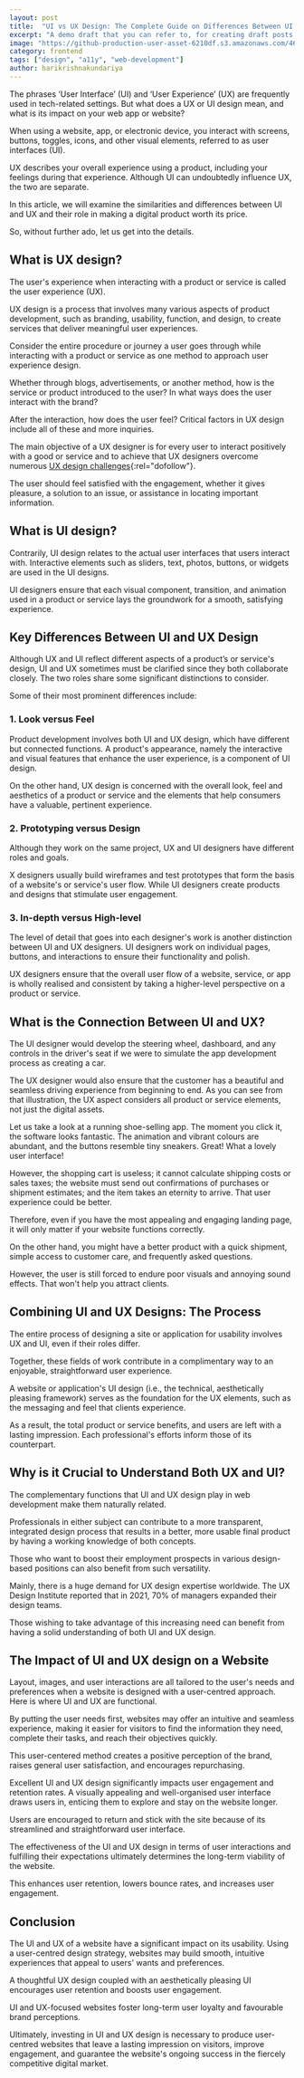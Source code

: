 ```yaml
---
layout: post
title:  "UI vs UX Design: The Complete Guide on Differences Between UI and UX"
excerpt: "A demo draft that you can refer to, for creating draft posts at Genics Blog."
image: "https://github-production-user-asset-6210df.s3.amazonaws.com/46792249/258579843-efbeeb67-39ef-4cb0-89e4-36829ec07a22.jpeg"
category: frontend
tags: ["design", "a11y", "web-development"]
author: harikrishnakundariya
---
```


The phrases ‘User Interface’ (UI) and ‘User Experience’ (UX) are frequently used in tech-related settings. But what does a UX or UI design mean, and what is its impact on your web app or website? 

When using a website, app, or electronic device, you interact with screens, buttons, toggles, icons, and other visual elements, referred to as user interfaces (UI).

UX describes your overall experience using a product, including your feelings during that experience. Although UI can undoubtedly influence UX, the two are separate. 

In this article, we will examine the similarities and differences between UI and UX and their role in making a digital product worth its price. 

So, without further ado, let us get into the details. 

## What is UX design?

The user's experience when interacting with a product or service is called the user experience (UX).

UX design is a process that involves many various aspects of product development, such as branding, usability, function, and design, to create services that deliver meaningful user experiences.  

Consider the entire procedure or journey a user goes through while interacting with a product or service as one method to approach user experience design.

Whether through blogs, advertisements, or another method, how is the service or product introduced to the user? In what ways does the user interact with the brand?

After the interaction, how does the user feel? Critical factors in UX design include all of these and more inquiries.  

The main objective of a UX designer is for every user to interact positively with a good or service and to achieve that UX designers overcome numerous [UX design challenges](https://www.esparkinfo.com/blog/top-ux-design-challenges-and-solutions.html){:rel="dofollow"}.

The user should feel satisfied with the engagement, whether it gives pleasure, a solution to an issue, or assistance in locating important information.

## What is UI design?

Contrarily, UI design relates to the actual user interfaces that users interact with. Interactive elements such as sliders, text, photos, buttons, or widgets are used in the UI designs. 

UI designers ensure that each visual component, transition, and animation used in a product or service lays the groundwork for a smooth, satisfying experience.  

## Key Differences Between UI and UX Design

Although UX and UI reflect different aspects of a product’s or service's design, UI and UX sometimes must be clarified since they both collaborate closely. The two roles share some significant distinctions to consider. 

Some of their most prominent differences include: 

### 1. Look versus Feel

Product development involves both UI and UX design, which have different but connected functions. A product's appearance, namely the interactive and visual features that enhance the user experience, is a component of UI design.

On the other hand, UX design is concerned with the overall look, feel and aesthetics of a product or service and the elements that help consumers have a valuable, pertinent experience. 

### 2. Prototyping versus Design

Although they work on the same project, UX and UI designers have different roles and goals. 

X designers usually build wireframes and test prototypes that form the basis of a website's or service's user flow. While UI designers create products and designs that stimulate user engagement.

### 3. In-depth versus High-level

The level of detail that goes into each designer's work is another distinction between UI and UX designers. UI designers work on individual pages, buttons, and interactions to ensure their functionality and polish. 

UX designers ensure that the overall user flow of a website, service, or app is wholly realised and consistent by taking a higher-level perspective on a product or service. 

## What is the Connection Between UI and UX?

The UI designer would develop the steering wheel, dashboard, and any controls in the driver's seat if we were to simulate the app development process as creating a car.

The UX designer would also ensure that the customer has a beautiful and seamless driving experience from beginning to end. As you can see from that illustration, the UX aspect considers all product or service elements, not just the digital assets. 

Let us take a look at a running shoe-selling app. The moment you click it, the software looks fantastic. The animation and vibrant colours are abundant, and the buttons resemble tiny sneakers. Great! What a lovely user interface! 

However, the shopping cart is useless; it cannot calculate shipping costs or sales taxes; the website must send out confirmations of purchases or shipment estimates; and the item takes an eternity to arrive. That user experience could be better. 

Therefore, even if you have the most appealing and engaging landing page, it will only matter if your website functions correctly.

On the other hand, you might have a better product with a quick shipment, simple access to customer care, and frequently asked questions.

However, the user is still forced to endure poor visuals and annoying sound effects. That won't help you attract clients. 

## Combining UI and UX Designs: The Process

The entire process of designing a site or application for usability involves UX and UI, even if their roles differ.

Together, these fields of work contribute in a complimentary way to an enjoyable, straightforward user experience.

A website or application's UI design (i.e., the technical, aesthetically pleasing framework) serves as the foundation for the UX elements, such as the messaging and feel that clients experience.

As a result, the total product or service benefits, and users are left with a lasting impression. Each professional's efforts inform those of its counterpart. 

## Why is it Crucial to Understand Both UX and UI?

The complementary functions that UI and UX design play in web development make them naturally related.

Professionals in either subject can contribute to a more transparent, integrated design process that results in a better, more usable final product by having a working knowledge of both concepts.  

Those who want to boost their employment prospects in various design-based positions can also benefit from such versatility.  

Mainly, there is a huge demand for UX design expertise worldwide. The UX Design Institute reported that in 2021, 70% of managers expanded their design teams.

Those wishing to take advantage of this increasing need can benefit from having a solid understanding of both UI and UX design. 

## The Impact of UI and UX design on a Website

Layout, images, and user interactions are all tailored to the user's needs and preferences when a website is designed with a user-centred approach. Here is where UI and UX are functional. 

By putting the user needs first, websites may offer an intuitive and seamless experience, making it easier for visitors to find the information they need, complete their tasks, and reach their objectives quickly.

This user-centered method creates a positive perception of the brand, raises general user satisfaction, and encourages repurchasing. 

Excellent UI and UX design significantly impacts user engagement and retention rates. A visually appealing and well-organised user interface draws users in, enticing them to explore and stay on the website longer.

Users are encouraged to return and stick with the site because of its streamlined and straightforward user interface. 

The effectiveness of the UI and UX design in terms of user interactions and fulfilling their expectations ultimately determines the long-term viability of the website.

This enhances user retention, lowers bounce rates, and increases user engagement. 

## Conclusion

The UI and UX of a website have a significant impact on its usability. Using a user-centred design strategy, websites may build smooth, intuitive experiences that appeal to users' wants and preferences.

A thoughtful UX design coupled with an aesthetically pleasing UI encourages user retention and boosts user engagement. 

UI and UX-focused websites foster long-term user loyalty and favourable brand perceptions.

Ultimately, investing in UI and UX design is necessary to produce user-centred websites that leave a lasting impression on visitors, improve engagement, and guarantee the website's ongoing success in the fiercely competitive digital market.
